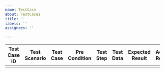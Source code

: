 ```yaml
---
name: TestCase
about: TestCases
title: ''
labels: ''
assignees: ''

---
```

<!DOCTYPE html>
<html>
<body>
<table class="table table-striped">
<thead>
<tr>
<th>Test Case ID</th>
<th>Test Scenario</th>
<th>Test Case</th>
<th>Pre Condition</th>
<th>Test Step</th>
<th>Test Data</th>
<th>Expected Result</th>
<th>Actual Result</th>
<th>Status</th>
</tr>
</thead>
<tbody>
<tr>
<td></td>
<td></td>
<td></td>
<td></td>
<td></td>
<td></td>
<td></td>
<td></td>
<td></td>
</tr>
</tbody>
</table>
</body>
</html>
